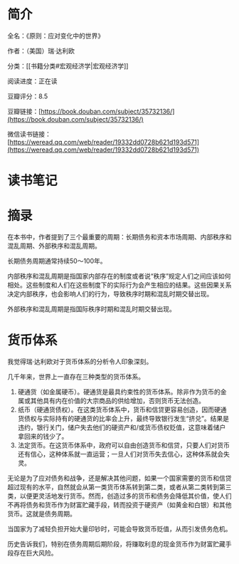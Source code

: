 # 简介

全名：《原则：应对变化中的世界》

作者：（美国）瑞·达利欧

分类：[[书籍分类#宏观经济学|宏观经济学]]

阅读进度：正在读

豆瓣评分：8.5

豆瓣链接：[https://book.douban.com/subject/35732136/](https://book.douban.com/subject/35732136/)

微信读书链接：[https://weread.qq.com/web/reader/19332dd0728b621d193d571](https://weread.qq.com/web/reader/19332dd0728b621d193d571)

# 读书笔记



# 摘录

在本书中，作者提到了三个最重要的周期：长期债务和资本市场周期、内部秩序和混乱周期、外部秩序和混乱周期。

长期债务周期通常持续50～100年。

内部秩序和混乱周期是指国家内部存在的制度或者说“秩序”规定人们之间应该如何相处。这些制度和人们在这些制度下的实际行为会产生相应的结果。这些因果关系决定内部秩序，也会影响人们的行为，导致秩序时期和混乱时期交替出现。

外部秩序和混乱周期是指国际秩序时期和混乱时期交替出现。

# 货币体系

我觉得瑞·达利欧对于货币体系的分析令人印象深刻。

几千年来，世界上一直存在三种类型的货币体系。

1. 硬通货（如金属硬币）。硬通货是最具约束性的货币体系。除非作为货币的金属或其他具有内在价值的大宗商品的供给增加，否则货币无法创造。
2. 纸币（硬通货债权）。在这类货币体系中，货币和信贷更容易创造，因而硬通货债权与实际持有的硬通货的比率会上升，最终导致银行发生“挤兑”。结果是违约，银行关门，储户失去他们的硬资产和/或货币债权贬值，这意味着储户拿回来的钱少了。
3. 法定货币。在这货币体系中，政府可以自由创造货币和信贷，只要人们对货币还有信心，这种体系就一直运营；一旦人们对货币失去信心，这种体系就会失灵。

无论是为了应对债务和战争，还是解决其他问题，如果一个国家需要的货币和信贷超过现有的水平，自然就会从第一类货币体系转到第二类，或者从第二类转到第三类，以便更灵活地发行货币。然而，创造过多的货币和债务会降低其价值，使人们不再将债务和货币作为财富贮藏手段，转而投资于硬资产（如黄金和白银）和其他货币。这就是债务周期。

当国家为了减轻负担开始大量印钞时，可能会导致货币贬值，从而引发债务危机。

历史告诉我们，特别在债务周期后期阶段，将赚取利息的现金货币作为财富贮藏手段存在巨大风险。

